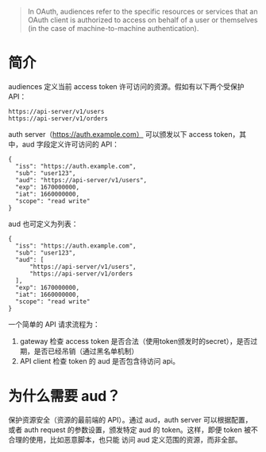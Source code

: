 > In OAuth, audiences refer to the specific resources or services that an OAuth client is authorized to access on behalf of a user or themselves (in the case of machine-to-machine authentication).

# 简介
audiences 定义当前 access token 许可访问的资源。假如有以下两个受保护 API：
```
https://api-server/v1/users
https://api-server/v1/orders
```
auth server（https://auth.example.com） 可以颁发以下 access token，其中，aud 字段定义许可访问的 API：
```
{
  "iss": "https://auth.example.com",
  "sub": "user123",
  "aud": "https://api-server/v1/users",
  "exp": 1670000000,
  "iat": 1660000000,
  "scope": "read write"
}
```
aud 也可定义为列表：
```
{
  "iss": "https://auth.example.com",
  "sub": "user123",
  "aud": [
      "https://api-server/v1/users",
      "https://api-server/v1/orders
  ],
  "exp": 1670000000,
  "iat": 1660000000,
  "scope": "read write"
}
```

一个简单的 API 请求流程为：
1. gateway 检查 access token 是否合法（使用token颁发时的secret），是否过期，是否已经吊销（通过黑名单机制）
2. API client 检查 token 的 aud 是否包含待访问 api。

# 为什么需要 aud？
保护资源安全（资源的最前端的 API）。通过 aud，auth server 可以根据配置，或者 auth request 的参数设置，颁发特定 aud 的 token。这样，即便 token 被不合理的使用，比如恶意脚本，也只能
访问 aud 定义范围的资源，而非全部。

